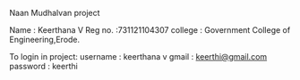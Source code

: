 
Naan Mudhalvan project

Name : Keerthana V
Reg no. :731121104307
college : Government College of Engineering,Erode.

To login in project:
username : keerthana v
gmail    : keerthi@gmail.com
password : keerthi
